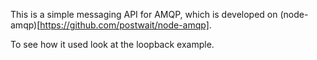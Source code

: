 This is a simple messaging API for AMQP, which is developed on (node-amqp)[https://github.com/postwait/node-amqp].

To see how it used look at the loopback example.